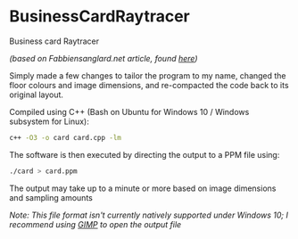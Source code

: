 # BusinessCardRaytracer
Business card Raytracer

*(based on Fabbiensanglard.net article, found [here](http://fabiensanglard.net/rayTracing_back_of_business_card/index.php))*

Simply made a few changes to tailor the program to my name, changed the floor colours and image dimensions, and re-compacted the code back to its original layout.

Compiled using C++ (Bash on Ubuntu for Windows 10 / Windows subsystem for Linux):

```bash
c++ -O3 -o card card.cpp -lm
```

The software is then executed by directing the output to a PPM file using:

```bash
./card > card.ppm
```

The output may take up to a minute or more based on image dimensions and sampling amounts

*Note: This file format isn't currently natively supported under Windows 10; I recommend using [GIMP](https://www.gimp.org/)
 to open the output file*

